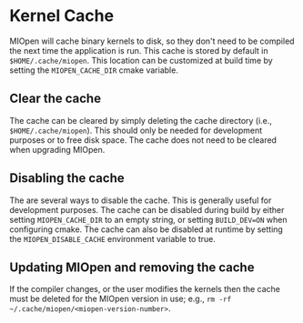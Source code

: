 Kernel Cache
============

MIOpen will cache binary kernels to disk, so they don't need to be compiled the next time the application is run. This cache is stored by default in `$HOME/.cache/miopen`. This location can be customized at build time by setting the `MIOPEN_CACHE_DIR` cmake variable. 

Clear the cache
---------------

The cache can be cleared by simply deleting the cache directory (i.e., `$HOME/.cache/miopen`). This should only be needed for development purposes or to free disk space. The cache does not need to be cleared when upgrading MIOpen.

Disabling the cache
-------------------

The are several ways to disable the cache. This is generally useful for development purposes. The cache can be disabled during build by either setting `MIOPEN_CACHE_DIR` to an empty string, or setting `BUILD_DEV=ON` when configuring cmake. The cache can also be disabled at runtime by setting the `MIOPEN_DISABLE_CACHE` environment variable to true.

Updating MIOpen and removing the cache
--------------------------------------
If the compiler changes, or the user modifies the kernels then the cache must be deleted for the MIOpen version in use; e.g., `rm -rf ~/.cache/miopen/<miopen-version-number>`.
    